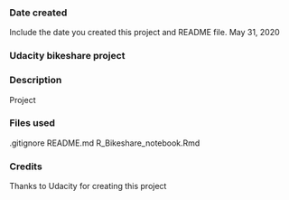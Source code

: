 ### Date created
Include the date you created this project and README file.
May 31, 2020

### Udacity bikeshare project

### Description
Project  

### Files used
.gitignore
README.md
R_Bikeshare_notebook.Rmd


### Credits
Thanks to Udacity for creating this project

